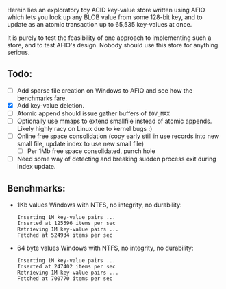Herein lies an exploratory toy ACID key-value store written using
AFIO which lets you look up any BLOB value from some 128-bit key, and to
update as an atomic transaction up to 65,535 key-values at once.

It is purely to test the feasibility of one approach to implementing such
a store, and to test AFIO's design. Nobody should use this store for
anything serious.

## Todo:
- [ ] Add sparse file creation on Windows to AFIO and see how the
benchmarks fare.
- [x] Add key-value deletion.
- [ ] Atomic append should issue gather buffers of `IOV_MAX`
- [ ] Optionally use mmaps to extend smallfile instead of atomic appends.
Likely highly racy on Linux due to kernel bugs :)
- [ ] Online free space consolidation (copy early still in use records
into new small file, update index to use new small file)
  - [ ] Per 1Mb free space consolidated, punch hole
- [ ] Need some way of detecting and breaking sudden process exit during
index update.

## Benchmarks:
- 1Kb values Windows with NTFS, no integrity, no durability:
  ```
  Inserting 1M key-value pairs ...
  Inserted at 125596 items per sec
  Retrieving 1M key-value pairs ...
  Fetched at 524934 items per sec
  ```
- 64 byte values Windows with NTFS, no integrity, no durability:
  ```
  Inserting 1M key-value pairs ...
  Inserted at 247402 items per sec
  Retrieving 1M key-value pairs ...
  Fetched at 700770 items per sec
  ```